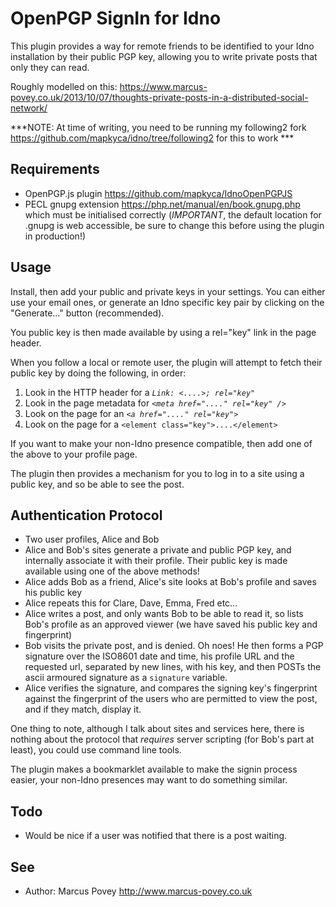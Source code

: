 OpenPGP SignIn for Idno
=======================

This plugin provides a way for remote friends to be identified to your Idno installation
by their public PGP key, allowing you to write private posts that only they can read.

Roughly modelled on this: <https://www.marcus-povey.co.uk/2013/10/07/thoughts-private-posts-in-a-distributed-social-network/>

***NOTE: At time of writing, you need to be running my following2 fork <https://github.com/mapkyca/idno/tree/following2> for this to work ***

Requirements
------------

* OpenPGP.js plugin <https://github.com/mapkyca/IdnoOpenPGPJS>
* PECL gnupg extension <https://php.net/manual/en/book.gnupg.php> which must be initialised correctly 
  (*IMPORTANT*, the default location for .gnupg is web accessible, be sure to change this before using the plugin in production!)

Usage
-----

Install, then add your public and private keys in your settings. You can either use your email ones, or generate an Idno specific key pair
by clicking on the "Generate..." button (recommended).

You public key is then made available by using a rel="key" link in the page header.

When you follow a local or remote user, the plugin will attempt to fetch their public key by doing the following, in order:

1. Look in the HTTP header for a _```Link: <....>; rel="key"```_
2. Look in the page metadata for _```<meta href="...." rel="key" />```_
3. Look on the page for an _```<a href="...." rel="key">```_
4. Look on the page for a ```<element class="key">....</element>```

If you want to make your non-Idno presence compatible, then add one of the above to your profile page.

The plugin then provides a mechanism for you to log in to a site using a public key, and so be able to see the post.

Authentication Protocol
-----------------------

* Two user profiles, Alice and Bob
* Alice and Bob's sites generate a private and public PGP key, and internally associate it with their profile. Their public key is made available using one of the above methods!
* Alice adds Bob as a friend, Alice's site looks at Bob's profile and saves his public key
* Alice repeats this for Clare, Dave, Emma, Fred etc...
* Alice writes a post, and only wants Bob to be able to read it, so lists Bob's profile as an approved viewer (we have saved his public key and fingerprint)
* Bob visits the private post, and is denied. Oh noes! He then forms a PGP signature over the ISO8601 date and time, his profile URL and the requested url, separated by new lines, with his key, 
  and then POSTs the ascii armoured signature as a ```signature``` variable.
* Alice verifies the signature, and compares the signing key's fingerprint against the fingerprint of the users who are permitted to view the post, and if they match, display it.

One thing to note, although I talk about sites and services here, there is nothing about the protocol that *requires* server scripting (for Bob's part at least), you could use command line tools.

The plugin makes a bookmarklet available to make the signin process easier, your non-Idno presences may want to do something similar.

Todo
----

* Would be nice if a user was notified that there is a post waiting.


See
---
 * Author: Marcus Povey <http://www.marcus-povey.co.uk> 
